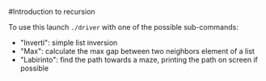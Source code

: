 #Introduction to recursion

To use this launch `./driver` with one of the possible sub-commands:
* "Inverti": simple list inversion
* "Max": calculate the max gap between two neighbors element of a list
* "Labirinto": find the path towards a maze, printing the path on screen if possible
